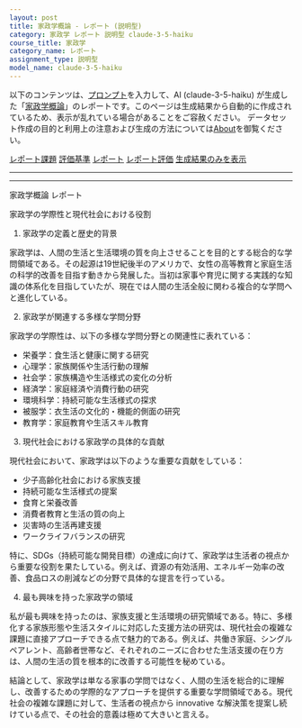 ```yaml
---
layout: post
title: 家政学概論 - レポート (説明型)
category: 家政学 レポート 説明型 claude-3-5-haiku
course_title: 家政学
category_name: レポート
assignment_type: 説明型
model_name: claude-3-5-haiku
---
```


以下のコンテンツは、[プロンプト](http://127.0.0.1:8000/generated/家政学/claude-3-5-haiku/prompt_レポート-説明型.md)を入力して、AI (claude-3-5-haiku) が生成した「[家政学概論](/contents/家政学/)」のレポートです。このページは生成結果から自動的に作成されているため、表示が乱れている場合があることをご容赦ください。
データセット作成の目的と利用上の注意および生成の方法については[About](/About)を御覧ください。

[レポート課題](../レポート課題-説明型)
[評価基準](../評価基準-説明型)
[レポート](../レポート-説明型)
[レポート評価](../レポート評価-説明型)
[生成結果のみを表示](http://127.0.0.1:8000/generated/家政学/claude-3-5-haiku/レポート-説明型.md)
  

***
***
  
家政学概論 レポート

家政学の学際性と現代社会における役割

1. 家政学の定義と歴史的背景

家政学は、人間の生活と生活環境の質を向上させることを目的とする総合的な学問領域である。その起源は19世紀後半のアメリカで、女性の高等教育と家庭生活の科学的改善を目指す動きから発展した。当初は家事や育児に関する実践的な知識の体系化を目指していたが、現在では人間の生活全般に関わる複合的な学問へと進化している。

2. 家政学が関連する多様な学問分野

家政学の学際性は、以下の多様な学問分野との関連性に表れている：

- 栄養学：食生活と健康に関する研究
- 心理学：家族関係や生活行動の理解
- 社会学：家族構造や生活様式の変化の分析
- 経済学：家庭経済や消費行動の研究
- 環境科学：持続可能な生活様式の探求
- 被服学：衣生活の文化的・機能的側面の研究
- 教育学：家庭教育や生活スキル教育

3. 現代社会における家政学の具体的な貢献

現代社会において、家政学は以下のような重要な貢献をしている：

- 少子高齢化社会における家族支援
- 持続可能な生活様式の提案
- 食育と栄養改善
- 消費者教育と生活の質の向上
- 災害時の生活再建支援
- ワークライフバランスの研究

特に、SDGs（持続可能な開発目標）の達成に向けて、家政学は生活者の視点から重要な役割を果たしている。例えば、資源の有効活用、エネルギー効率の改善、食品ロスの削減などの分野で具体的な提言を行っている。

4. 最も興味を持った家政学の領域

私が最も興味を持ったのは、家族支援と生活環境の研究領域である。特に、多様化する家族形態や生活スタイルに対応した支援方法の研究は、現代社会の複雑な課題に直接アプローチできる点で魅力的である。例えば、共働き家庭、シングルペアレント、高齢者世帯など、それぞれのニーズに合わせた生活支援の在り方は、人間の生活の質を根本的に改善する可能性を秘めている。

結論として、家政学は単なる家事の学問ではなく、人間の生活を総合的に理解し、改善するための学際的なアプローチを提供する重要な学問領域である。現代社会の複雑な課題に対して、生活者の視点から innovative な解決策を提案し続けている点で、その社会的意義は極めて大きいと言える。
